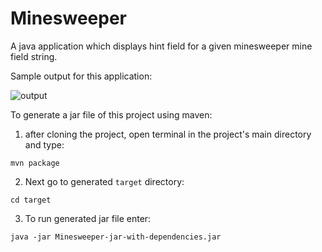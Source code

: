 # Minesweeper

A java application which displays hint field for a given minesweeper mine field string. 

Sample output for this application:

![output](https://sc-cdn.scaleengine.net/i/ceeb4c5bf178097cec3532b6f7c31eb2.png)

To generate a jar file of this project using maven:
  1. after cloning the project, open terminal in the project's main directory and type:

  `mvn package`
  
  2. Next go to generated `target` directory:
  
  `cd target`
  
  3. To run generated jar file enter:
  
  `java -jar Minesweeper-jar-with-dependencies.jar`
